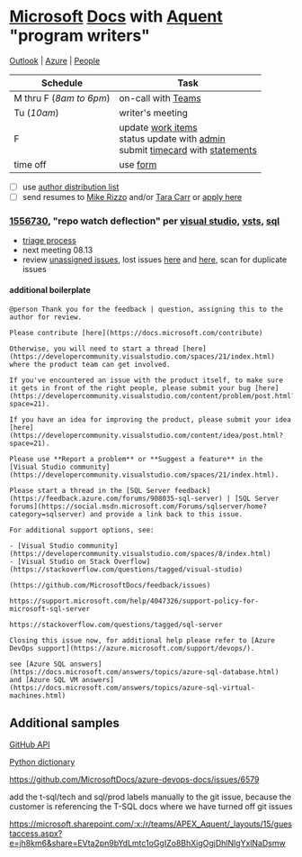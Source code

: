 # [Microsoft](http://www.microsoft.com) [Docs](https://review.docs.microsoft.com/help/?branch=master) with [Aquent](https://my.aquent.com/mat/myaquent?PROC=AWUIDrawMatLogin) "program writers"

[Outlook](https://outlook.office.com/mail/inbox) | [Azure](https://ms.portal.azure.com/#home) | [People](https://repos.opensource.microsoft.com/people?q=)

|Schedule|Task|
|-|-|
|M thru F (*8am to 6pm*)|on-call with [Teams](https://teams.microsoft.com/_#/my/file-recent)|
|Tu (*10am*)|writer's meeting|
|F|update [work items](https://mseng.visualstudio.com/TechnicalContent/_workitems/assignedtome/)<br/>status update with [admin](https://microsoft.sharepoint.com/teams/APEX_Aquent/SitePages/Content%20Development%20Service.aspx)<br/>submit [timecard](https://aquentstudios.robohead.com/login.do#) with [statements](https://online.adp.com/ipay/login.html) |
|time off|use [form](https://docs.google.com/forms/d/e/1FAIpQLSc9AzC1gU1vnGiZYnYE40EAabMVR6AEc8Ell7yQYtTnBE9aPw/viewform)|

- [ ] use [author distribution list](apexauth-int@microsoft.com)
- [ ] send resumes to [Mike Rizzo](mrizzo@aquent.com) and/or [Tara Carr](tcarr@aquent.com) or [apply here](https://my.aquent.com/mat/myaquent?PROC=AWUIDrawJobDesc&postingId=155866)

### [1556730](https://mseng.visualstudio.com/TechnicalContent/_workitems/edit/1556730), "repo watch deflection" per [visual studio](https://github.com/MicrosoftDocs/visualstudio-docs/issues), [vsts](https://github.com/MicrosoftDocs/vsts-docs/issues), [sql](https://github.com/MicrosoftDocs/sql-docs/issues)

- [triage process](https://review.docs.microsoft.com/en-us/help/onboard/github-issues-feedback-triage?branch=master)
- next meeting 08.13
- review [unassigned issues](https://github.com/MicrosoftDocs/azure-devops-docs/issues?q=is%3Aissue+is%3Aopen+no%3Aassignee+sort%3Acreated-asc), lost issues [here](https://github.com/MicrosoftDocs/azure-devops-docs/issues/8264) and [here](https://github.com/MicrosoftDocs/azure-devops-docs/issues/6005), scan for duplicate issues

#### additional boilerplate

```
@person Thank you for the feedback | question, assigning this to the author for review.

Please contribute [here](https://docs.microsoft.com/contribute)

Otherwise, you will need to start a thread [here](https://developercommunity.visualstudio.com/spaces/21/index.html) where the product team can get involved.

If you've encountered an issue with the product itself, to make sure it gets in front of the right people, please submit your bug [here](https://developercommunity.visualstudio.com/content/problem/post.html?space=21).

If you have an idea for improving the product, please submit your idea [here](https://developercommunity.visualstudio.com/content/idea/post.html?space=21).

Please use **Report a problem** or **Suggest a feature** in the [Visual Studio community](https://developercommunity.visualstudio.com/spaces/21/index.html).

Please start a thread in the [SQL Server feedback](https://feedback.azure.com/forums/908035-sql-server) | [SQL Server forums](https://social.msdn.microsoft.com/Forums/sqlserver/home?category=sqlserver) and provide a link back to this issue.

For additional support options, see:

- [Visual Studio community](https://developercommunity.visualstudio.com/spaces/8/index.html)
- [Visual Studio on Stack Overflow](https://stackoverflow.com/questions/tagged/visual-studio)

(https://github.com/MicrosoftDocs/feedback/issues)

https://support.microsoft.com/help/4047326/support-policy-for-microsoft-sql-server

https://stackoverflow.com/questions/tagged/sql-server

Closing this issue now, for additional help please refer to [Azure DevOps support](https://azure.microsoft.com/support/devops/).

see [Azure SQL answers](https://docs.microsoft.com/answers/topics/azure-sql-database.html) and [Azure SQL VM answers](https://docs.microsoft.com/answers/topics/azure-sql-virtual-machines.html)
```

## Additional samples

[GitHub API](https://github.com/msebolt/msebolt.github.io/tree/master/samples/github)

[Python dictionary](https://github.com/msebolt/msebolt.github.io/tree/master/samples/dictionary)

https://github.com/MicrosoftDocs/azure-devops-docs/issues/6579

add the t-sql/tech and sql/prod labels manually to the git issue, because the customer is referencing the T-SQL docs where we have turned off git issues

https://microsoft.sharepoint.com/:x:/r/teams/APEX_Aquent/_layouts/15/guestaccess.aspx?e=jh8km6&share=EVta2pn9bYdLmtc1oGgIZo8BhXigOgjDhlNlgYxlNaDsmw

